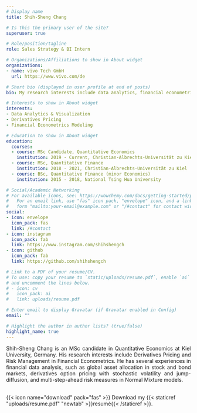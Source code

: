 ```yaml
---
# Display name
title: Shih-Sheng Chang

# Is this the primary user of the site?
superuser: true

# Role/position/tagline
role: Sales Strategy & BI Intern

# Organizations/Affiliations to show in About widget
organizations:
- name: vivo Tech GmbH
  url: https://www.vivo.com/de

# Short bio (displayed in user profile at end of posts)
bio: My research interests include data analytics, financial econometrics and R programming.

# Interests to show in About widget
interests:
- Data Analytics & Visualization
- Derivatives Pricing
- Financial Econometrics Modeling

# Education to show in About widget
education:
  courses:
  - course: MSc Candidate, Quantitative Economics
    institution: 2019 - Current, Christian-Albrechts-Universität zu Kiel
  - course: MSc, Quantitative Finance
    institution: 2018 - 2021, Christian-Albrechts-Universität zu Kiel
  - course: BSc, Quantitative Finance (minor Economics)
    institution: 2015 - 2018, National Tsing Hua University

# Social/Academic Networking
# For available icons, see: https://wowchemy.com/docs/getting-started/page-builder/#icons
#   For an email link, use "fas" icon pack, "envelope" icon, and a link in the
#   form "mailto:your-email@example.com" or "/#contact" for contact widget.
social:
- icon: envelope
  icon_pack: fas
  link: /#contact
- icon: instagram
  icon_pack: fab
  link: https://www.instagram.com/shihshengch
- icon: github
  icon_pack: fab
  link: https://github.com/shihshengch

# Link to a PDF of your resume/CV.
# To use: copy your resume to `static/uploads/resume.pdf`, enable `ai` icons in `params.toml`, 
# and uncomment the lines below.
# - icon: cv
#   icon_pack: ai
#   link: uploads/resume.pdf

# Enter email to display Gravatar (if Gravatar enabled in Config)
email: ""

# Highlight the author in author lists? (true/false)
highlight_name: true
---
```


<div style="text-align: justify">
Shih-Sheng Chang is an MSc candidate in Quantitative Economics at Kiel University, Germany. His research interests include Derivatives Pricing and Risk Management in Financial Econometrics. He has several experiences in financial data analysis, such as global asset allocation in stock and bond markets, derivatives option pricing with stochastic volatility and jump-diffusion, and multi-step-ahead risk measures in Normal Mixture models.
</div>

</br>
  
{{< icon name="download" pack="fas" >}} Download my {{< staticref "uploads/resume.pdf" "newtab" >}}resumé{{< /staticref >}}.
